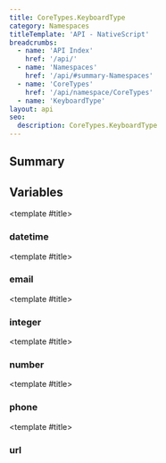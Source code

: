 ```yaml
---
title: CoreTypes.KeyboardType
category: Namespaces
titleTemplate: 'API - NativeScript'
breadcrumbs:
  - name: 'API Index'
    href: '/api/'
  - name: 'Namespaces'
    href: '/api/#summary-Namespaces'
  - name: 'CoreTypes'
    href: '/api/namespace/CoreTypes'
  - name: 'KeyboardType'
layout: api
seo:
  description: CoreTypes.KeyboardType
---
```


<!-- This page is auto generated, do not edit manually. -->
<!-- Run "yarn generate:api-docs" to regenerate -->

<script setup lang="ts">
  import { provide } from "vue";
  import API_DATA from "./CoreTypes-KeyboardType.data.json";
  
  provide('API_DATA', API_DATA);
</script>

<APIRefHierarchy v-once />

## <Heading ignore>Summary</Heading>

<APIRefSummary v-once />

## Variables

<div class="isConst">

<APIRef for="4825" v-once>

<template #title>

### datetime

</template>

</APIRef>

</div>

<div class="isConst">

<APIRef for="4829" v-once>

<template #title>

### email

</template>

</APIRef>

</div>

<div class="isConst">

<APIRef for="4830" v-once>

<template #title>

### integer

</template>

</APIRef>

</div>

<div class="isConst">

<APIRef for="4827" v-once>

<template #title>

### number

</template>

</APIRef>

</div>

<div class="isConst">

<APIRef for="4826" v-once>

<template #title>

### phone

</template>

</APIRef>

</div>

<div class="isConst">

<APIRef for="4828" v-once>

<template #title>

### url

</template>

</APIRef>

</div>
